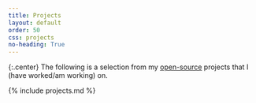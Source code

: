 ```yaml
---
title: Projects
layout: default
order: 50
css: projects
no-heading: True
---
```


{:.center}
The following is a selection from my [open-source](https://github.com/xiaoxiae) projects that I (have worked/am working) on.

{% include projects.md %}
